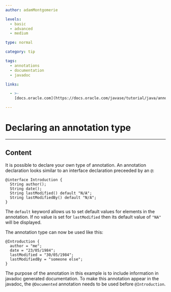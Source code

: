```yaml
---
author: adamMontgomerie

levels:
  - basic
  - advanced
  - medium

type: normal

category: tip

tags:
  - annotations
  - documentation
  - javadoc

links:

  - >-
    [docs.oracle.com](https://docs.oracle.com/javase/tutorial/java/annotations/declaring.html){website}

---
```


# Declaring an annotation type

---

## Content

It is possible to declare your own type of annotation. An annotation declaration looks similar to an interface declaration preceeded by an `@`:

```
@interface Introduction {
  String author();
  String date();
  String lastModified() default "N/A";
  String lastModifiedBy() default "N/A";
}
```

The `default` keyword allows us to set default values for elements in the annotation. If no value is set for `lastModified` then its default value of `"NA"` will be displayed.

The annotation type can now be used like this:

```
@Introduction {
  author = "me";
  date = "23/05/1984";
  lastModified = "30/05/1984";
  lastModifiedBy = "someone else";
}
```

The purpose of the annotation in this example is to include information in javadoc generated documentation. To make this annotation appear in the javadoc, the `@Documented` annotation needs to be used before `@Introduction`.
